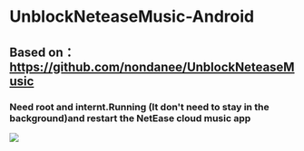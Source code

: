 # UnblockNeteaseMusic-Android
## Based on：https://github.com/nondanee/UnblockNeteaseMusic
### Need root and internt.Running (It don't need to stay in the background)and restart the NetEase cloud music app
![](https://github.com/Flysky12138/UnblockNeteaseMusic-Android/raw/master/%E5%9B%BE%E7%89%87/running.png)
